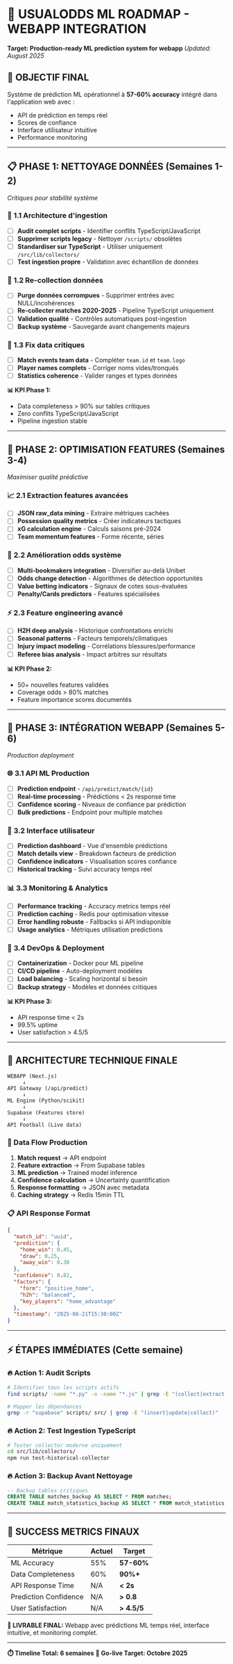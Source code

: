 # 🎯 USUALODDS ML ROADMAP - WEBAPP INTEGRATION
**Target: Production-ready ML prediction system for webapp**
*Updated: August 2025*

## 🚀 **OBJECTIF FINAL**
Système de prédiction ML opérationnel à **57-60% accuracy** intégré dans l'application web avec :
- API de prédiction en temps réel
- Scores de confiance
- Interface utilisateur intuitive
- Performance monitoring

---

## 📋 **PHASE 1: NETTOYAGE DONNÉES (Semaines 1-2)**
*Critiques pour stabilité système*

### 🔧 **1.1 Architecture d'ingestion**
- [ ] **Audit complet scripts** - Identifier conflits TypeScript/JavaScript
- [ ] **Supprimer scripts legacy** - Nettoyer `/scripts/` obsolètes
- [ ] **Standardiser sur TypeScript** - Utiliser uniquement `/src/lib/collectors/`
- [ ] **Test ingestion propre** - Validation avec échantillon de données

### 🔄 **1.2 Re-collection données**
- [ ] **Purge données corrompues** - Supprimer entrées avec NULL/incohérences
- [ ] **Re-collecter matches 2020-2025** - Pipeline TypeScript uniquement
- [ ] **Validation qualité** - Contrôles automatiques post-ingestion
- [ ] **Backup système** - Sauvegarde avant changements majeurs

### 🎯 **1.3 Fix data critiques**
- [ ] **Match events team data** - Compléter `team.id` et `team.logo`
- [ ] **Player names complets** - Corriger noms vides/tronqués
- [ ] **Statistics coherence** - Valider ranges et types données

**📊 KPI Phase 1:**
- Data completeness > 90% sur tables critiques
- Zero conflits TypeScript/JavaScript
- Pipeline ingestion stable

---

## 🔬 **PHASE 2: OPTIMISATION FEATURES (Semaines 3-4)**
*Maximiser qualité prédictive*

### 📈 **2.1 Extraction features avancées**
- [ ] **JSON raw_data mining** - Extraire métriques cachées
- [ ] **Possession quality metrics** - Créer indicateurs tactiques
- [ ] **xG calculation engine** - Calculs saisons pré-2024
- [ ] **Team momentum features** - Forme récente, séries

### 🎲 **2.2 Amélioration odds système**
- [ ] **Multi-bookmakers integration** - Diversifier au-delà Unibet
- [ ] **Odds change detection** - Algorithmes de détection opportunités
- [ ] **Value betting indicators** - Signaux de cotes sous-évaluées
- [ ] **Penalty/Cards predictors** - Features spécialisées

### ⚡ **2.3 Feature engineering avancé**
- [ ] **H2H deep analysis** - Historique confrontations enrichi
- [ ] **Seasonal patterns** - Facteurs temporels/climatiques
- [ ] **Injury impact modeling** - Corrélations blessures/performance
- [ ] **Referee bias analysis** - Impact arbitres sur résultats

**📊 KPI Phase 2:**
- 50+ nouvelles features validées
- Coverage odds > 80% matches
- Feature importance scores documentés

---

## 🚀 **PHASE 3: INTÉGRATION WEBAPP (Semaines 5-6)**
*Production deployment*

### 🌐 **3.1 API ML Production**
- [ ] **Prediction endpoint** - `/api/predict/match/{id}`
- [ ] **Real-time processing** - Prédictions < 2s response time
- [ ] **Confidence scoring** - Niveaux de confiance par prédiction
- [ ] **Bulk predictions** - Endpoint pour multiple matches

### 🎨 **3.2 Interface utilisateur**
- [ ] **Prediction dashboard** - Vue d'ensemble prédictions
- [ ] **Match details view** - Breakdown facteurs de prédiction
- [ ] **Confidence indicators** - Visualisation scores confiance
- [ ] **Historical tracking** - Suivi accuracy temps réel

### 📊 **3.3 Monitoring & Analytics**
- [ ] **Performance tracking** - Accuracy metrics temps réel
- [ ] **Prediction caching** - Redis pour optimisation vitesse
- [ ] **Error handling robuste** - Fallbacks si API indisponible
- [ ] **Usage analytics** - Métriques utilisation predictions

### 🔧 **3.4 DevOps & Deployment**
- [ ] **Containerization** - Docker pour ML pipeline
- [ ] **CI/CD pipeline** - Auto-deployment modèles
- [ ] **Load balancing** - Scaling horizontal si besoin
- [ ] **Backup strategy** - Modèles et données critiques

**📊 KPI Phase 3:**
- API response time < 2s
- 99.5% uptime
- User satisfaction > 4.5/5

---

## 🎯 **ARCHITECTURE TECHNIQUE FINALE**

```
WEBAPP (Next.js)
     ↓
API Gateway (/api/predict)
     ↓
ML Engine (Python/scikit)
     ↓
Supabase (Features store)
     ↓
API Football (Live data)
```

### **🔄 Data Flow Production**
1. **Match request** → API endpoint
2. **Feature extraction** → From Supabase tables
3. **ML prediction** → Trained model inference
4. **Confidence calculation** → Uncertainty quantification
5. **Response formatting** → JSON avec metadata
6. **Caching strategy** → Redis 15min TTL

### **📋 API Response Format**
```json
{
  "match_id": "uuid",
  "prediction": {
    "home_win": 0.45,
    "draw": 0.25, 
    "away_win": 0.30
  },
  "confidence": 0.82,
  "factors": {
    "form": "positive_home",
    "h2h": "balanced", 
    "key_players": "home_advantage"
  },
  "timestamp": "2025-08-21T15:30:00Z"
}
```

---

## ⚡ **ÉTAPES IMMÉDIATES (Cette semaine)**

### **🔥 Action 1: Audit Scripts**
```bash
# Identifier tous les scripts actifs
find scripts/ -name "*.py" -o -name "*.js" | grep -E "(collect|extract|ingest)"

# Mapper les dépendances
grep -r "supabase" scripts/ src/ | grep -E "(insert|update|collect)"
```

### **🔥 Action 2: Test Ingestion TypeScript**
```bash
# Tester collector moderne uniquement
cd src/lib/collectors/
npm run test-historical-collector
```

### **🔥 Action 3: Backup Avant Nettoyage**
```sql
-- Backup tables critiques
CREATE TABLE matches_backup AS SELECT * FROM matches;
CREATE TABLE match_statistics_backup AS SELECT * FROM match_statistics;
```

---

## 🎯 **SUCCESS METRICS FINAUX**

| Métrique | Actuel | Target | 
|----------|---------|---------|
| ML Accuracy | 55% | **57-60%** |
| Data Completeness | 60% | **90%+** |
| API Response Time | N/A | **< 2s** |
| Prediction Confidence | N/A | **> 0.8** |
| User Satisfaction | N/A | **> 4.5/5** |

**🎉 LIVRABLE FINAL:** Webapp avec prédictions ML temps réel, interface intuitive, et monitoring complet.

---

**⏱️ Timeline Total: 6 semaines**
**🚀 Go-live Target: Octobre 2025**